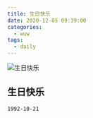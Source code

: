 ```yaml
---
title: 生日快乐
date: 2020-12-05 09:39:00
categories:
  - wuw
tags:
  - daily
---
```


![生日快乐](https://cdn.jsdelivr.net/gh/qbmzc/images/md/wallhaven-4ldkyy.jpg)

<!-- more -->

## 生日快乐

```markdown
1992-10-21
```